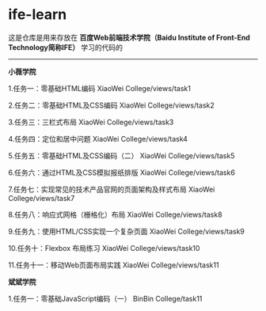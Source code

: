 # ife-learn
这是仓库是用来存放在 **百度Web前端技术学院（Baidu Institute of Front-End Technology简称IFE）** 学习的代码的

---
**小薇学院**

1.任务一：零基础HTML编码 XiaoWei College/views/task1

2.任务二：零基础HTML及CSS编码 XiaoWei College/views/task2

3.任务三：三栏式布局 XiaoWei College/views/task3

4.任务四：定位和居中问题 XiaoWei College/views/task4

5.任务五：零基础HTML及CSS编码（二） XiaoWei College/views/task5

6.任务六：通过HTML及CSS模拟报纸排版 XiaoWei College/views/task6

7.任务七：实现常见的技术产品官网的页面架构及样式布局 XiaoWei College/views/task7

8.任务八：响应式网格（栅格化）布局 XiaoWei College/views/task8

9.任务九：使用HTML/CSS实现一个复杂页面 XiaoWei College/views/task9

10.任务十：Flexbox 布局练习 XiaoWei College/views/task10

11.任务十一：移动Web页面布局实践 XiaoWei College/views/task11

**斌斌学院**

1.任务一：零基础JavaScript编码（一） BinBin College/task11
